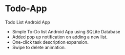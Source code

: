 # Todo-App
Todo List Android App

- Simple To-Do list Android App using SQLite Database
- Added pop up notification on adding a new list.
- One-click task description expansion.
- Swipe to delete animation.
